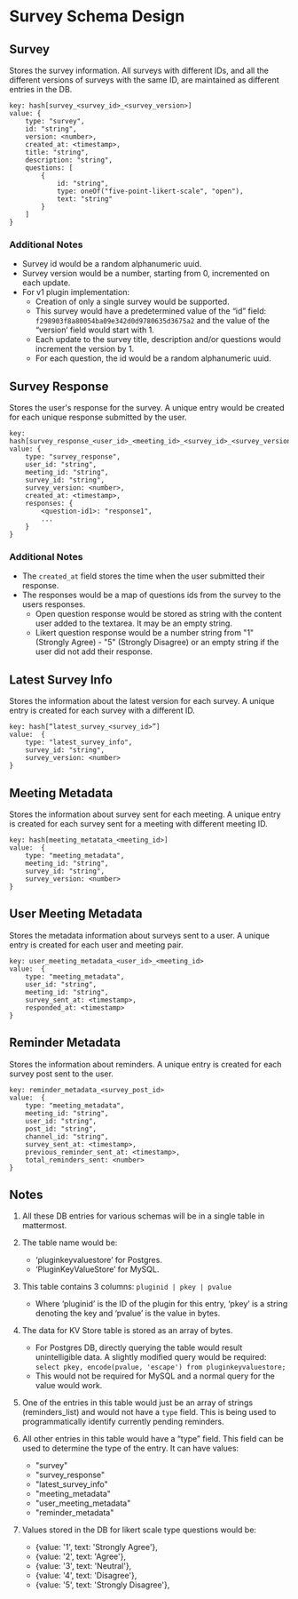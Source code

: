 # Survey Schema Design

## Survey

Stores the survey information. All surveys with different IDs, and all the different versions of surveys with the same ID, are maintained as different entries in the DB.

```
key: hash[survey_<survey_id>_<survey_version>]
value: {
    type: "survey",
    id: "string",
    version: <number>,
    created_at: <timestamp>,
    title: "string",
    description: "string",
    questions: [
        {
            id: "string",
            type: oneOf("five-point-likert-scale", "open"),
            text: "string"
        }
    ]
}
```

### Additional Notes

- Survey id would be a random alphanumeric uuid.
- Survey version would be a number, starting from 0, incremented on each update.
- For v1 plugin implementation:
  - Creation of only a single survey would be supported.
  - This survey would have a predetermined value of the “id” field: `f298903f8a80054ba09e342d0d9780635d3675a2` and the value of the “version’ field would start with 1.
  - Each update to the survey title, description and/or questions would increment the version by 1.
  - For each question, the id would be a random alphanumeric uuid.

## Survey Response

Stores the user's response for the survey. A unique entry would be created for each unique response submitted by the user.

```
key: hash[survey_response_<user_id>_<meeting_id>_<survey_id>_<survey_version>]
value: {
    type: "survey_response",
    user_id: "string",
    meeting_id: "string",
    survey_id: "string",
    survey_version: <number>,
    created_at: <timestamp>,
    responses: {
        <question-id1>: "response1",
        ...
    }
}
```

### Additional Notes

- The `created_at` field stores the time when the user submitted their response.
- The responses would be a map of questions ids from the survey to the users responses.
  - Open question response would be stored as string with the content user added to the textarea. It may be an empty string.
  - Likert question response would be a number string from "1" (Strongly Agree) - "5" (Strongly Disagree) or an empty string if the user did not add their response.

## Latest Survey Info

Stores the information about the latest version for each survey. A unique entry is created for each survey with a different ID.

```
key: hash[“latest_survey_<survey_id>”]
value:  {
    type: "latest_survey_info",
    survey_id: "string",
    survey_version: <number>
}
```

## Meeting Metadata

Stores the information about survey sent for each meeting. A unique entry is created for each survey sent for a meeting with different meeting ID.

```
key: hash[meeting_metatata_<meeting_id>]
value:  {
    type: "meeting_metadata",
    meeting_id: "string",
    survey_id: "string",
    survey_version: <number>
}
```

## User Meeting Metadata

Stores the metadata information about surveys sent to a user. A unique entry is created for each user and meeting pair.

```
key: user_meeting_metadata_<user_id>_<meeting_id>
value:  {
    type: "meeting_metadata",
    user_id: "string",
    meeting_id: "string",
    survey_sent_at: <timestamp>,
    responded_at: <timestamp>
}
```

## Reminder Metadata

Stores the information about reminders. A unique entry is created for each survey post sent to the user.

```
key: reminder_metadata_<survey_post_id>
value:  {
    type: "meeting_metadata",
    meeting_id: "string",
    user_id: "string",
    post_id: "string",
    channel_id: "string",
    survey_sent_at: <timestamp>,
    previous_reminder_sent_at: <timestamp>,
    total_reminders_sent: <number>
}
```

## Notes

1. All these DB entries for various schemas will be in a single table in mattermost.

2. The table name would be:
    - ‘pluginkeyvaluestore’ for Postgres.
    - ‘PluginKeyValueStore’ for MySQL.

3. This table contains 3 columns:
    `pluginid | pkey | pvalue`

    - Where ‘pluginid’ is the ID of the plugin for this entry, ‘pkey’ is a string denoting the key and ‘pvalue’ is the value in bytes.

4. The data for KV Store table is stored as an array of bytes.
    - For Postgres DB, directly querying the table would result unintelligible data. A slightly modified query would be required:
        `select pkey, encode(pvalue, 'escape') from pluginkeyvaluestore;`
    - This would not be required for MySQL and a normal query for the value would work.

5. One of the entries in this table would just be an array of strings (reminders_list) and would not have a `type` field. This is being used to programmatically identify currently pending reminders.

6. All other entries in this table would have a “type” field. This field can be used to determine the type of the entry. It can have values:
    - "survey"
    - "survey_response"
    - "latest_survey_info"
    - "meeting_metadata"
    - "user_meeting_metadata"
    - "reminder_metadata"

7. Values stored in the DB for likert scale type questions would be:
    - {value: '1', text: 'Strongly Agree'},
    - {value: '2', text: 'Agree'},
    - {value: '3', text: 'Neutral'},
    - {value: '4', text: 'Disagree'},
    - {value: '5', text: 'Strongly Disagree'},
